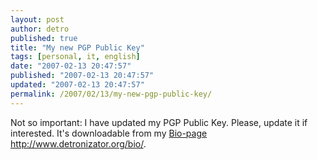 ```yaml
---
layout: post
author: detro
published: true
title: "My new PGP Public Key"
tags: [personal, it, english]
date: "2007-02-13 20:47:57"
published: "2007-02-13 20:47:57"
updated: "2007-02-13 20:47:57"
permalink: /2007/02/13/my-new-pgp-public-key/
---
```


Not so important: I have updated my PGP Public Key. Please, update it if interested.
It's downloadable from my <a href="http://www.detronizator.org/bio/">Bio-page http://www.detronizator.org/bio/</a>.
